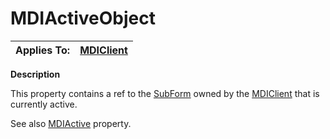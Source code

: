 




<h1 class="heading"><span class="name">MDIActiveObject</span></h1>

| Applies To: | [MDIClient](../a-z/mdiclient.md) |
| --- | ---  |


**Description**


This property contains a ref to the [SubForm](../a-z/subform.md) owned by the [MDIClient](../a-z/mdiclient.md) that is currently active.


See also [MDIActive](../a-z/mdiactive.md) property.



